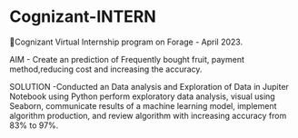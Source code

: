# Cognizant-INTERN
Cognizant Virtual Internship program on Forage - April 2023.

AIM -  Create an prediction of Frequently bought fruit, payment method,reducing cost and increasing the accuracy.   

SOLUTION -Conducted an Data analysis and Exploration of Data in Jupiter Notebook using Python perform exploratory data analysis, visual using Seaborn, communicate results of a machine learning model, implement algorithm production, and review algorithm with increasing accuracy from 83% to 97%.
